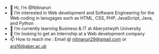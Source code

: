- 👋 Hi, I’m @Nitinarun
- 👀 I’m interested in Web development and Software Engineering for the Web coding in lanugages such as HTML, CSS, PHP, JavaScript, Java, and Python
- 🌱 I’m currently learning Business & IT at Aberystwyth University
- 💞️ I’m looking to get an Internship at a Web development company 
- 📫 How to reach me : Email @ nitinarun29@gmail.com or ara16@aber.ac.uk

<!---
Nitinarun/Nitinarun is a ✨ special ✨ repository because its `README.md` (this file) appears on your GitHub profile.
You can click the Preview link to take a look at your changes.
--->
